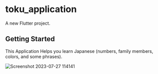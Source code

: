 # toku_application

A new Flutter project.

## Getting Started

This Application Helps you learn Japanese (numbers, family members, colors, and some phrases).

<a size='200px'> ![Screenshot 2023-07-27 114141](https://github.com/Ahmeddsanad/toku_application/assets/100171203/56b3b3f9-efc2-4aa4-953f-a3a38734a3e8) </a>

